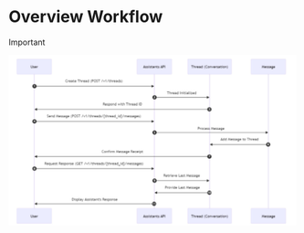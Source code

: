 # Overview Workflow
> [!important]
> ![](Assistant_API.assets/d17d94cdc09ee47921f45fea8404a52f_MD5.jpeg)





